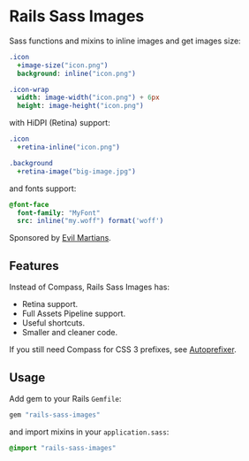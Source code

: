 # Rails Sass Images

Sass functions and mixins to inline images and get images size:

```sass
.icon
  +image-size("icon.png")
  background: inline("icon.png")

.icon-wrap
  width: image-width("icon.png") + 6px
  height: image-height("icon.png")
```

with HiDPI (Retina) support:

```sass
.icon
  +retina-inline("icon.png")

.background
  +retina-image("big-image.jpg")
```

and fonts support:

```sass
@font-face
  font-family: "MyFont"
  src: inline("my.woff") format('woff')
```

Sponsored by [Evil Martians](http://evilmartians.com/).

## Features

Instead of Compass, Rails Sass Images has:

* Retina support.
* Full Assets Pipeline support.
* Useful shortcuts.
* Smaller and cleaner code.

If you still need Compass for CSS 3 prefixes,
see [Autoprefixer](https://github.com/ai/autoprefixer).

## Usage

Add gem to your Rails `Gemfile`:

```ruby
gem "rails-sass-images"
```

and import mixins in your `application.sass`:

```sass
@import "rails-sass-images"
```

